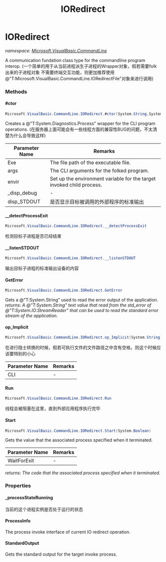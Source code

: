 ﻿---
title: IORedirect
---

# IORedirect
_namespace: [Microsoft.VisualBasic.CommandLine](N-Microsoft.VisualBasic.CommandLine.html)_

A communication fundation class type for the commandline program interop.
 (一个简单的用于从当前进程派生子进程的Wrapper对象，假若需要folk出来的子进程对象
 不需要终端交互功能，则更加推荐使用@"T:Microsoft.VisualBasic.CommandLine.IORedirectFile"对象来进行调用)

### Methods

#### #ctor
```csharp
Microsoft.VisualBasic.CommandLine.IORedirect.#ctor(System.String,System.String,System.Collections.Generic.IEnumerable{System.Collections.Generic.KeyValuePair{System.String,System.String}},System.Boolean,System.Boolean,System.Boolean)
```
Creates a @"T:System.Diagnostics.Process" wrapper for the CLI program operations.
 (在服务器上面可能会有一些线程方面的兼容性BUG的问题，不太清楚为什么会导致这样)

|Parameter Name|Remarks|
|--------------|-------|
|Exe|The file path of the executable file.|
|args|The CLI arguments for the folked program.|
|envir|Set up the environment variable for the target invoked child process.|
|_disp_debug|-|
|disp_STDOUT|是否显示目标被调用的外部程序的标准输出|


#### __detectProcessExit
```csharp
Microsoft.VisualBasic.CommandLine.IORedirect.__detectProcessExit
```
检测目标子进程是否已经结束

#### __listenSTDOUT
```csharp
Microsoft.VisualBasic.CommandLine.IORedirect.__listenSTDOUT
```
输出目标子进程的标准输出设备的内容

#### GetError
```csharp
Microsoft.VisualBasic.CommandLine.IORedirect.GetError
```
Gets a @"T:System.String" used to read the error output of the application.
_returns: A @"T:System.String" text value that read from the std_error of @"T:System.IO.StreamReader" 
 that can be used to read the standard error stream of the application._

#### op_Implicit
```csharp
Microsoft.VisualBasic.CommandLine.IORedirect.op_Implicit(System.String)~Microsoft.VisualBasic.CommandLine.IORedirect
```
在进行隐士转换的时候，假若可执行文件的文件路径之中含有空格，则这个时候应该要特别的小心

|Parameter Name|Remarks|
|--------------|-------|
|CLI|-|


#### Run
```csharp
Microsoft.VisualBasic.CommandLine.IORedirect.Run
```
线程会被阻塞在这里，直到外部应用程序执行完毕

#### Start
```csharp
Microsoft.VisualBasic.CommandLine.IORedirect.Start(System.Boolean)
```
Gets the value that the associated process specified when it terminated.

|Parameter Name|Remarks|
|--------------|-------|
|WaitForExit|-|

_returns: The code that the associated process specified when it terminated._



### Properties

#### _processStateRunning
当前的这个进程实例是否处于运行的状态
#### ProcessInfo
The process invoke interface of current IO redirect operation.
#### StandardOutput
Gets the standard output for the target invoke process.

